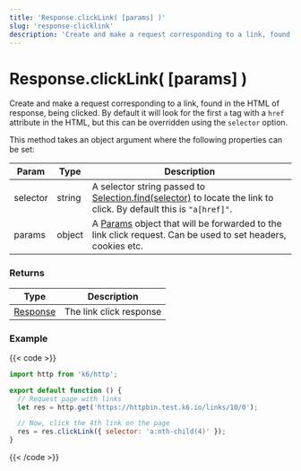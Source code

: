 ```yaml
---
title: 'Response.clickLink( [params] )'
slug: 'response-clicklink'
description: 'Create and make a request corresponding to a link, found in the HTML of response, being clicked.'
---
```


# Response.clickLink( [params] )

Create and make a request corresponding to a link, found in the HTML of response, being clicked. By default it will look for the first `a` tag with a `href` attribute in the HTML, but this can be overridden using the `selector` option.

This method takes an object argument where the following properties can be set:

| Param    | Type   | Description                                                                                                                                                                                                   |
| -------- | ------ | ------------------------------------------------------------------------------------------------------------------------------------------------------------------------------------------------------------- |
| selector | string | A selector string passed to [Selection.find(selector)](https://grafana.com/docs/k6/<K6_VERSION>/javascript-api/k6-html/selection/selection-find) to locate the link to click. By default this is `"a[href]"`. |
| params   | object | A [Params](https://grafana.com/docs/k6/<K6_VERSION>/javascript-api/k6-http/params) object that will be forwarded to the link click request. Can be used to set headers, cookies etc.                          |

### Returns

| Type                                                                                 | Description             |
| ------------------------------------------------------------------------------------ | ----------------------- |
| [Response](https://grafana.com/docs/k6/<K6_VERSION>/javascript-api/k6-http/response) | The link click response |

### Example

{{< code >}}

```javascript
import http from 'k6/http';

export default function () {
  // Request page with links
  let res = http.get('https://httpbin.test.k6.io/links/10/0');

  // Now, click the 4th link on the page
  res = res.clickLink({ selector: 'a:nth-child(4)' });
}
```

{{< /code >}}
